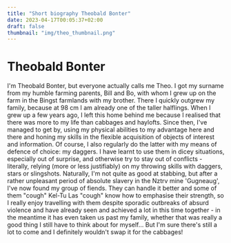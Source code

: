 ```yaml
---
title: "Short biography Theobald Bonter"
date: 2023-04-17T00:05:37+02:00
draft: false
thumbnail: "img/theo_thumbnail.png"
---
```


# Theobald Bonter

I'm Theobald Bonter, but everyone actually calls me Theo. I got my surname from my humble farming parents, Bill and Bo, with whom I grew up on the farm in the Bingst farmlands with my brother. There I quickly outgrew my family, because at 98 cm I am already one of the taller halflings. When I grew up a few years ago, I left this home behind me because I realised that there was more to my life than cabbages and haylofts. Since then, I've managed to get by, using my physical abilities to my advantage here and there and honing my skills in the flexible acquisition of objects of interest and information. Of course, I also regularly do the latter with my means of defence of choice: my daggers. I have learnt to use them in dicey situations, especially out of surprise, and otherwise try to stay out of conflicts - literally, relying (more or less justifiably) on my throwing skills with daggers, stars or slingshots. Naturally, I'm not quite as good at stabbing, but after a rather unpleasant period of absolute slavery in the Nztrv mine 'Gugneaug', I've now found my group of fiends. They can handle it better and some of them "cough" Kel-Tu Las "cough" know how to emphasise their strength, so I really enjoy travelling with them despite sporadic outbreaks of absurd violence and have already seen and achieved a lot in this time together - in the meantime it has even taken us past my family, whether that was really a good thing I still have to think about for myself... But I'm sure there's still a lot to come and I definitely wouldn't swap it for the cabbages!

